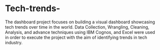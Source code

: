 # Tech-trends-
The dashboard project focuses on building a visual dashboard showcasing tech trends over time in the world. Data Collection, Wrangling, Cleaning, Analysis, and advance techniques using IBM Cognos, and Excel were used in order to execute the project with the aim of identifying trends in tech industry.
